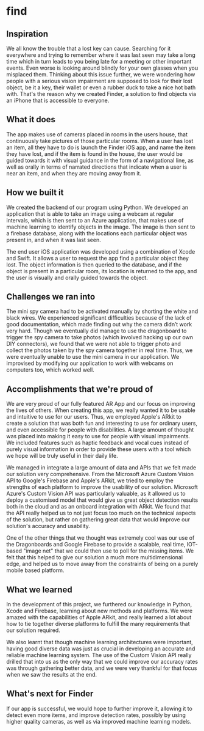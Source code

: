 # find
## Inspiration
We all know the trouble that a lost key can cause. Searching for it everywhere and trying to remember where it was last seen may take a long time which in turn leads to you being late for a meeting or other important events. Even worse is looking around blindly for your own glasses when you misplaced them. Thinking about this issue further, we were wondering how people with a serious vision impairment are supposed to look for their lost object, be it a key, their wallet or even a rubber duck to take a nice hot bath with. That's the reason why we created Finder, a solution to find objects via an iPhone that is accessible to everyone.

## What it does
The app makes use of cameras placed in rooms in the users house, that continuously take pictures of those particular rooms. When a user has lost an item, all they have to do is launch the Finder iOS app, and name the item they have lost, and if the item is found in the house, the user would be guided towards it with visual guidance in the form of a navigational line, as well as orally in terms of narrated directions that indicate when a user is near an item, and when they are moving away from it.

## How we built it
We created the backend of our program using Python. We developed an application that is able to take an image using a webcam at regular intervals, which is then sent to an Azure application, that makes use of machine learning to identify objects in the image. The image is then sent to a firebase database, along with the locations each particular object was present in, and when it was last seen.

The end user iOS application was developed using a combination of Xcode and Swift. It allows a user to request the app find a particular object they lost. The object information is then queried to the database, and if the object is present in a particular room, its location is returned to the app, and the user is visually and orally guided towards the object.

## Challenges we ran into
The mini spy camera had to be activated manually by shorting the white and black wires. We experienced significant difficulties because of the lack of good documentation, which made finding out why the camera didn’t work very hard. Though we eventually did manage to use the dragonboard to trigger the spy camera to take photos (which involved hacking up our own DIY connectors), we found that we were not able to trigger photo and collect the photos taken by the spy camera together in real time. Thus, we were eventually unable to use the mini camera in our application. We improvised by modifying our application to work with webcams on computers too, which worked well.

## Accomplishments that we're proud of
We are very proud of our fully featured AR App and our focus on improving the lives of others. When creating this app, we really wanted it to be usable and intuitive to use for our users. Thus, we employed Apple's ARkit to create a solution that was both fun and interesting to use for ordinary users, and even accessible for people with disabilities. A large amount of thought was placed into making it easy to use for people with visual impairments. We included features such as haptic feedback and vocal cues instead of purely visual information in order to provide these users with a tool which we hope will be truly useful in their daily life.

We managed in integrate a large amount of data and APIs that we felt made our solution very comprehensive. From the Microsoft Azure Custom Vision API to Google's Firebase and Apple's ARkit, we tried to employ the strengths of each platform to improve the usability of our solution. Microsoft Azure's Custom Vision API was particularly valuable, as it allowed us to deploy a customised model that would give us great object detection results both in the cloud and as an onboard integration with ARkit. We found that the API really helped us to not just focus too much on the technical aspects of the solution, but rather on gathering great data that would improve our solution's accuracy and usability.

One of the other things that we thought was extremely cool was our use of the Dragonboards and Google Firebase to provide a scalable, real time, IOT-based "image net" that we could then use to poll for the missing items. We felt that this helped to give our solution a much more multidimensional edge, and helped us to move away from the constraints of being on a purely mobile based platform.

## What we learned
In the development of this project, we furthered our knowledge in Python, Xcode and Firebase, learning about new methods and platforms. We were amazed with the capabilities of Apple ARkit, and really learned a lot about how to tie together diverse platforms to fulfill the many requirements that our solution required.

We also learnt that though machine learning architectures were important, having good diverse data was just as crucial in developing an accurate and reliable machine learning system. The use of the Custom Vision API really drilled that into us as the only way that we could improve our accuracy rates was through gathering better data, and we were very thankful for that focus when we saw the results at the end.

## What's next for Finder
If our app is successful, we would hope to further improve it, allowing it to detect even more items, and improve detection rates, possibly by using higher quality cameras, as well as via improved machine learning models.

